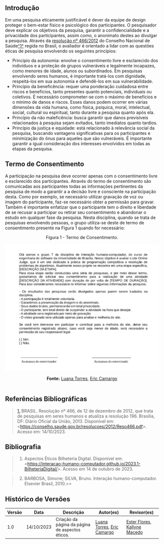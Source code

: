 ## Introdução

Em uma pesquisa eticamente justificável é dever da equipe de design proteger o bem-estar físico e psicológico dos participantes. 
O pesquisador deve explicar os objetivos da pesquisa, garantir a confidencialidade e a privacidade dos participantes, assim como, o anonimato destes ao divulgar a pesquisa.
Através da [resolução nº 466/2012](./reso466.pdf) do Conselho Nacional de Saúde<a id="anchor_1" href="#REF1">^1^</a> regida no Brasil, o avaliador é orientado a lidar com as questões éticas de pesquisa envolvendo os seguintes princípios:

- Princípio da autonomia: envolve o consentimento livre e esclarecido dos indivíduos e a proteção de grupos vulneráveis e legalmente incapazes, como menores de idade, alunos ou subordinados. Em pesquisas envolvendo seres humanos, é importante tratá-los com dignidade, respeitá-los em sua autonomia e defendê-los em sua vulnerabilidade.
- Princípio da beneficência: requer uma ponderação cuidadosa entre riscos e benefícios, tanto presentes quanto potenciais, individuais ou coletivos. É necessário comprometer-se com o máximo de benefícios e o mínimo de danos e riscos. Esses danos podem ocorrer em várias dimensões da vida humana, como física, psíquica, moral, intelectual, social, cultural ou espiritual, tanto durante a pesquisa quanto após ela.
- Princípio da não maleficência: busca garantir que danos previsíveis relacionados à pesquisa sejam evitados, tanto imediatos quanto tardios.
- Princípio da justiça e equidade: está relacionado à relevância social da pesquisa, buscando vantagens significativas para os participantes e minimização do ônus para aqueles que são vulneráveis. É importante garantir a igual consideração dos interesses envolvidos em todas as etapas da pesquisa.


## Termo de Consentimento

A participação na pesquisa deve ocorrer apenas com o consentimento livre e esclarecido dos participantes. Através do termo de consentimento são comunicadas aos participantes todas as informações pertinentes da pesquisa de modo a garantir a a decisão livre e consciente na participação desta. Como por exemplo, se necessário utilizar gravação de voz ou imagem do participante, faz-se necessário obter a permissão para gravar. Também é importante enfatizar que o participante tem o direito e liberdade de se recusar a participar ou retirar seu consentimento e abandonar o estudo em qualquer fase da pesquisa.
Nesta disciplina, quando se trata de pesquisas envolvendo pessoas, o grupo utiliza-se deste de termo de consentimento presente na Figura 1 quando for necessário:

<center>Figura 1 - Termo de Consentimento.</center>

![](../assets/images/termo-consentimento.jpg)
<center><b>Fonte:</b> <a href="https://github.com/luanatorress">Luana Torres</a>, <a href="https://github.com/ericcs10">Eric Camargo</a></center>

<br>


## Referências Bibliográficas

> <a id="REF1" href="#anchor_1">1.</a> BRASIL. Resolução nº 466, de 12 de dezembro de 2012, que trata de pesquisas em seres humanos e atualiza a resolução 196. Brasília, DF: Diário Oficial da União, 2013. Disponível em: <<https://conselho.saude.gov.br/resolucoes/2012/Reso466.pdf>>. Acesso em: 14/10/2023.

## Bibliografia

>1. Aspectos Éticos Bilheteria Digital. Disponível em: <<https://interacao-humano-computador.github.io/2023.1-BilheteriaDigital/>>. Acesso em 14 de outubro de 2023.

>2. BARBOSA, Simone; SILVA, Bruno. Interação humano-computador. Elsevier Brasil, 2010.>>

## Histórico de Versões

| Versão | Data       | Descrição                                       | Autor(es)                                                                                     | Revisor(es)                                      |
| ------ | ---------- | ----------------------------------------------- | --------------------------------------------------------------------------------------------- | ------------------------------------------------ |
| 1.0  | 14/10/2023 | Criação da página da página de aspectos éticos. | [Luana Torres](https://github.com/luanatorress), [Eric Camargo](https://github.com/ericcs10) | [Ester Flores](https://github.com/esteerlino), [Kallyne Macedo](https://github.com/kalipassos) |